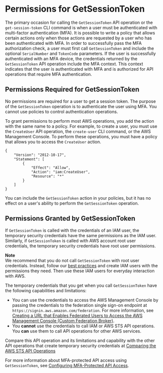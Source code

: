 # Permissions for GetSessionToken<a name="id_credentials_temp_control-access_getsessiontoken"></a>

The primary occasion for calling the `GetSessionToken` API operation or the `get-session-token` CLI command is when a user must be authenticated with multi\-factor authentication \(MFA\)\. It is possible to write a policy that allows certain actions only when those actions are requested by a user who has been authenticated with MFA\. In order to successfully pass the MFA authorization check, a user must first call `GetSessionToken` and include the optional `SerialNumber` and `TokenCode` parameters\. If the user is successfully authenticated with an MFA device, the credentials returned by the `GetSessionToken` API operation include the MFA context\. This context indicates that the user is authenticated with MFA and is authorized for API operations that require MFA authentication\.

## Permissions Required for GetSessionToken<a name="getsessiontoken-permissions-required"></a>

No permissions are required for a user to get a session token\. The purpose of the `GetSessionToken` operation is to authenticate the user using MFA\. You cannot use policies to control authentication operations\.

To grant permissions to perform most AWS operations, you add the action with the same name to a policy\. For example, to create a user, you must use the `CreateUser` API operation, the `create-user` CLI command, or the AWS Management Console\. To perform these operations, you must have a policy that allows you to access the `CreateUser` action\.

```
{
    "Version": "2012-10-17",
    "Statement": [
        {
            "Effect": "Allow",
            "Action": "iam:CreateUser",
            "Resource": "*"
        }
    ]
}
```

You can include the `GetSessionToken` action in your policies, but it has no effect on a user's ability to perform the `GetSessionToken` operation\.

## Permissions Granted by GetSessionToken<a name="getsessiontoken-permissions-granted"></a>

If `GetSessionToken` is called with the credentials of an IAM user, the temporary security credentials have the same permissions as the IAM user\. Similarly, if `GetSessionToken` is called with AWS account root user credentials, the temporary security credentials have root user permissions\.

**Note**  
We recommend that you do not call `GetSessionToken` with root user credentials\. Instead, follow our [best practices](IAMBestPracticesAndUseCases.md) and create IAM users with the permissions they need\. Then use these IAM users for everyday interaction with AWS\.

The temporary credentials that you get when you call `GetSessionToken` have the following capabilities and limitations:
+ You can use the credentials to access the AWS Management Console by passing the credentials to the federation single sign\-on endpoint at `https://signin.aws.amazon.com/federation`\. For more information, see [Creating a URL that Enables Federated Users to Access the AWS Management Console \(Custom Federation Broker\)](id_roles_providers_enable-console-custom-url.md)\.
+ You **cannot** use the credentials to call IAM or AWS STS API operations\. You **can** use them to call API operations for other AWS services\.

Compare this API operation and its limitations and capability with the other API operations that create temporary security credentials at [Comparing the AWS STS API Operations](id_credentials_temp_request.md#stsapi_comparison)

For more information about MFA\-protected API access using `GetSessionToken`, see [Configuring MFA\-Protected API Access](id_credentials_mfa_configure-api-require.md)\.